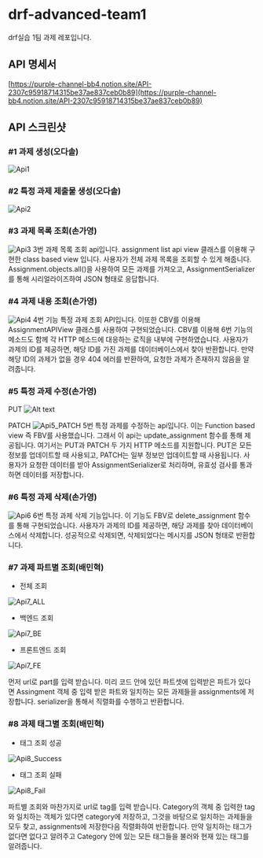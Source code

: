 # drf-advanced-team1
drf실습 1팀 과제 레포입니다.



## API 명세서
[https://purple-channel-bb4.notion.site/API-2307c95918714315be37ae837ceb0b89](https://purple-channel-bb4.notion.site/API-2307c95918714315be37ae837ceb0b89)


## API 스크린샷
### #1 과제 생성(오다솔)
![Api1](<https://github.com/likelion-Inha-12/drf-advanced-team1/blob/main/images/api1.png>)



### #2 특정 과제 제출물 생성(오다솔)
![Api2](<https://github.com/likelion-Inha-12/drf-advanced-team1/blob/main/images/api2.png>)



### #3 과제 목록 조회(손가영)
![Api3](<https://github.com/likelion-Inha-12/drf-advanced-team1/blob/main/images/api3.png>)
3번 과제 목록 조회 api입니다.
assignment list api view 클래스를 이용해 구현한 class based view 입니다.
사용자가 전체 과제 목록을 조회할 수 있게 해줍니다. Assignment.objects.all()을 사용하여 모든 과제를 가져오고, AssignmentSerializer를 통해 시리얼라이즈하여 JSON 형태로 응답합니다.


### #4 과제 내용 조회(손가영)
![Api4](<https://github.com/likelion-Inha-12/drf-advanced-team1/blob/main/images/api4.png>)
4번 기능 특정 과제 조회 API입니다. 
이또한 CBV를 이용해 AssignmentAPIView 클래스를 사용하여 구현되었습니다.
CBV를 이용해 6번 기능의 메소드도 함께 각 HTTP 메소드에 대응하는 로직을 내부에 구현하였습니다. 사용자가 과제의 ID를 제공하면, 해당 ID를 가진 과제를 데이터베이스에서 찾아 반환합니다. 만약 해당 ID의 과제가 없을 경우 404 에러를 반환하여, 요청한 과제가 존재하지 않음을 알려줍니다.



### #5 특정 과제 수정(손가영)
PUT
![Alt text](images/api5_put.png)

PATCH
![Api5_PATCH](<https://github.com/likelion-Inha-12/drf-advanced-team1/blob/main/images/api5.png>)
5번 특정 과제를 수정하는 api입니다.
이는 Function based view 즉 FBV를 사용했습니다. 그래서 이 api는 update_assignment 함수를 통해 제공됩니다. 여기서는 PUT과 PATCH 두 가지 HTTP 메소드를 지원합니다. PUT은 모든 정보를 업데이트할 때 사용되고, PATCH는 일부 정보만 업데이트할 때 사용됩니다. 사용자가 요청한 데이터를 받아 AssignmentSerializer로 처리하며, 유효성 검사를 통과하면 데이터를 저장합니다.


### #6 특정 과제 삭제(손가영)
![Api6](https://github.com/likelion-Inha-12/drf-advanced-team1/blob/main/images/api6.png)
6번 특정 과제 삭제 기능입니다. 이 기능도 FBV로 delete_assignment 함수를 통해 구현되었습니다. 사용자가 과제의 ID를 제공하면, 해당 과제를 찾아 데이터베이스에서 삭제합니다. 성공적으로 삭제되면, 삭제되었다는 메시지를 JSON 형태로 반환합니다.


### #7 과제 파트별 조회(배민혁)
- 전체 조회

![Api7_ALL](https://github.com/likelion-Inha-12/drf-advanced-team1/blob/main/images/api7_ALL.png)

- 백엔드 조회 

![Api7_BE](https://github.com/likelion-Inha-12/drf-advanced-team1/blob/main/images/api7_BE.png)

- 프론트엔드 조회  

![Api7_FE](https://github.com/likelion-Inha-12/drf-advanced-team1/blob/main/images/api7_FE.png)

먼저 url로 part를 입력 받습니다. 미리 코드 안에 있던 파트셋에 입력받은 파트가 있다면 Assingment 객체 중 입력 받은 파트와 일치하는 모든 과제들을 assignments에 저장합니다. serializer을 통해서 직렬화를 수행하고 반환합니다.


### #8 과제 태그별 조회(배민혁)
- 태그 조회 성공  

![Api8_Success](https://github.com/likelion-Inha-12/drf-advanced-team1/blob/main/images/api8_성공.png)

- 태그 조회 실패  

![Api8_Fail](https://github.com/likelion-Inha-12/drf-advanced-team1/blob/main/images/api8_실패.png)

파트별 조회와 마찬가지로 url로 tag를 입력 받습니다.  Category의 객체 중 입력한 tag와 일치하는 객체가 있다면 category에 저장하고, 그것을 바탕으로 일치하는 과제들을 모두 찾고, assignments에 저장한다음 직렬화하여 반환합니다.
만약 일치하는 태그가 없다면 없다고 알려주고 Category 안에 있는 모든 태그들을 불러와 현재 있는 태그를 알려줍니다.
